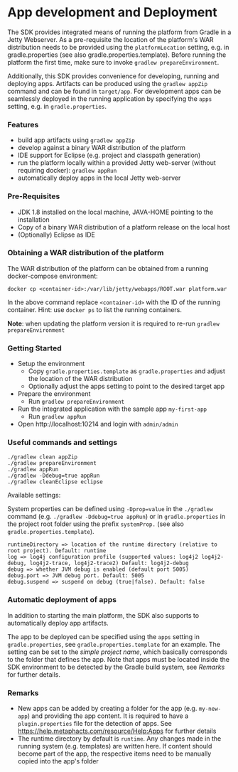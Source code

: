 # App development and Deployment

The SDK provides integrated means of running the platform from Gradle in a Jetty Webserver.
As a pre-requisite the location of the platform's WAR distribution needs to be provided
using the `platformLocation` setting, e.g. in gradle.properties (see also gradle.properties.template).
Before running the platform the first time, make sure to invoke `gradlew prepareEnvironment`.

Additionally, this SDK provides convenience for developing, running and deploying apps. Artifacts
can be produced using the `gradlew appZip` command and can be found in `target/app`. For development
apps can be seamlessly deployed in the running application by specifying the `apps` setting, 
e.g. in `gradle.properties`.

### Features

* build app artifacts using `gradlew appZip`
* develop against a binary WAR distribution of the platform
* IDE support for Eclipse (e.g. project and classpath generation)
* run the platform locally within a provided Jetty web-server (without requiring docker): `gradlew appRun`
* automatically deploy apps in the local Jetty web-server

### Pre-Requisites

* JDK 1.8 installed on the local machine, JAVA-HOME pointing to the installation
* Copy of a binary WAR distribution of a platform release on the local host
* (Optionally) Eclipse as IDE

### Obtaining a WAR distribution of the platform

The WAR distribution of the platform can be obtained from a running docker-compose environment:

```
docker cp <container-id>:/var/lib/jetty/webapps/ROOT.war platform.war
```

In the above command replace `<container-id>` with the ID of the running container. Hint: use `docker ps` to list the running containers.

__Note__: when updating the platform version it is required to re-run `gradlew prepareEnvironment`


### Getting Started

* Setup the environment
    * Copy `gradle.properties.template` as `gradle.properties` and adjust the location of the WAR distribution
    * Optionally adjust the apps setting to point to the desired target app
* Prepare the environment
    * Run `gradlew prepareEnvironment`
* Run the integrated application with the sample app `my-first-app`
    * Run `gradlew appRun`
* Open http://localhost:10214 and login with `admin/admin`

### Useful commands and settings

```
./gradlew clean appZip
./gradlew prepareEnvironment
./gradlew appRun
./gradlew -Ddebug=true appRun
./gradlew cleanEclipse eclipse
```

Available settings:

System properties can be defined using `-Dprop=value` in the `./gradlew` command (e.g. `./gradlew -Ddebug=true appRun`) or 
in `gradle.properties` in the project root folder using the prefix `systemProp.` (see also `gradle.properties.template`).

```
runtimeDirectory => location of the runtime directory (relative to root project). Default: runtime
log => log4j configuration profile (supported values: log4j2 log4j2-debug, log4j2-trace, log4j2-trace2) Default: log4j2-debug
debug => whether JVM debug is enabled (default port 5005)
debug.port => JVM debug port. Default: 5005
debug.suspend => suspend on debug (true|false). Default: false
```

### Automatic deployment of apps

In addition to starting the main platform, the SDK also supports to automatically deploy app artifacts.

The app to be deployed can be specified using the `apps` setting in `gradle.properties`, see `gradle.properties.template` for an example. The setting can be set to the _simple project name_, which basically corresponds to the folder that defines the app. Note that apps must be located inside the SDK environment to be detected by the Gradle build system, see _Remarks_ for further details.

### Remarks

* New apps can be added by creating a folder for the app (e.g. `my-new-app`) and providing the app content. It is required to have a `plugin.properties` file for the detection of apps. See https://help.metaphacts.com/resource/Help:Apps for further details
* The runtime directory by default is `runtime`. Any changes made in the running system (e.g. templates) are written here. If content should become part of the app, the respective items need to be manually copied into the app's folder

